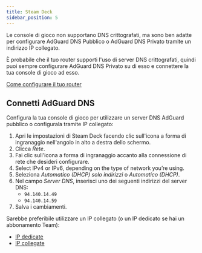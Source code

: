 ```yaml
---
title: Steam Deck
sidebar_position: 5
---
```


Le console di gioco non supportano DNS crittografati, ma sono ben adatte per configurare AdGuard DNS Pubblico o AdGuard DNS Privato tramite un indirizzo IP collegato.

È probabile che il tuo router supporti l'uso di server DNS crittografati, quindi puoi sempre configurare AdGuard DNS Privato su di esso e connettere la tua console di gioco ad esso.

[Come configurare il tuo router](/private-dns/connect-devices/routers/routers.md)

## Connetti AdGuard DNS

Configura la tua console di gioco per utilizzare un server DNS AdGuard pubblico o configurala tramite IP collegato:

1. Apri le impostazioni di Steam Deck facendo clic sull'icona a forma di ingranaggio nell'angolo in alto a destra dello schermo.
2. Clicca _Rete_.
3. Fai clic sull'icona a forma di ingranaggio accanto alla connessione di rete che desideri configurare.
4. Select IPv4 or IPv6, depending on the type of network you’re using.
5. Seleziona _Automatico (DHCP) solo indirizzi_ o _Automatico (DHCP)_.
6. Nel campo _Server DNS_, inserisci uno dei seguenti indirizzi del server DNS:
   - `94.140.14.49`
   - `94.140.14.59`
7. Salva i cambiamenti.

Sarebbe preferibile utilizzare un IP collegato (o un IP dedicato se hai un abbonamento Team):

- [IP dedicate](/private-dns/connect-devices/other-options/dedicated-ip.md)
- [IP collegate](/private-dns/connect-devices/other-options/linked-ip.md)
